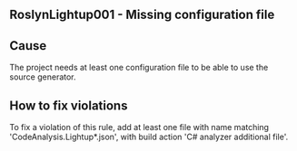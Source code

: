 ## RoslynLightup001 - Missing configuration file

## Cause

The project needs at least one configuration file to be able to use the source generator.

## How to fix violations

To fix a violation of this rule, add at least one file with name matching 'CodeAnalysis.Lightup*.json', with build action 'C# analyzer additional file'.

